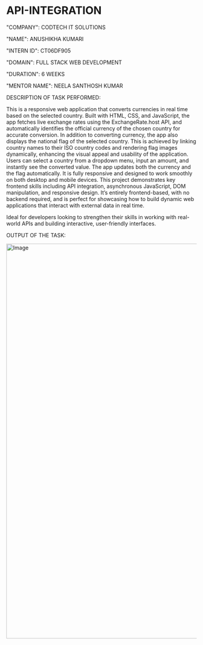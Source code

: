 # API-INTEGRATION

"COMPANY": CODTECH IT SOLUTIONS

"NAME": ANUSHIKHA KUMARI

"INTERN ID": CT06DF905

"DOMAIN": FULL STACK WEB DEVELOPMENT

"DURATION": 6 WEEKS

"MENTOR NAME": NEELA SANTHOSH KUMAR



DESCRIPTION OF TASK PERFORMED:

This is a responsive web application that converts currencies in real time based on the selected country. Built with HTML, CSS, and JavaScript, the app fetches live exchange rates using the ExchangeRate.host API, and automatically identifies the official currency of the chosen country for accurate conversion.
In addition to converting currency, the app also displays the national flag of the selected country. This is achieved by linking country names to their ISO country codes and rendering flag images dynamically, enhancing the visual appeal and usability of the application.
Users can select a country from a dropdown menu, input an amount, and instantly see the converted value. The app updates both the currency and the flag automatically. It is fully responsive and designed to work smoothly on both desktop and mobile devices.
This project demonstrates key frontend skills including API integration, asynchronous JavaScript, DOM manipulation, and responsive design. It’s entirely frontend-based, with no backend required, and is perfect for showcasing how to build dynamic web applications that interact with external data in real time.

Ideal for developers looking to strengthen their skills in working with real-world APIs and building interactive, user-friendly interfaces.


OUTPUT OF THE TASK:

<img width="1906" height="1046" alt="Image" src="https://github.com/user-attachments/assets/89118fef-6402-40ae-a713-79bdce7c35a3" />
